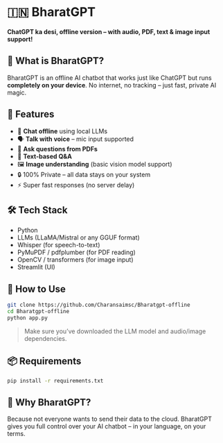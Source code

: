# 🇮🇳 BharatGPT  
**ChatGPT ka desi, offline version – with audio, PDF, text & image input support!**  

## 🧠 What is BharatGPT?  
BharatGPT is an offline AI chatbot that works just like ChatGPT but runs **completely on your device**. No internet, no tracking – just fast, private AI magic.

## 🚀 Features  
- 💬 **Chat offline** using local LLMs  
- 🗣️ **Talk with voice** – mic input supported  
- 📄 **Ask questions from PDFs**  
- 📝 **Text-based Q&A**  
- 🖼️ **Image understanding** (basic vision model support)  
- 🔒 100% Private – all data stays on your system  
- ⚡ Super fast responses (no server delay)

## 🛠️ Tech Stack  
- Python  
- LLMs (LLaMA/Mistral or any GGUF format)  
- Whisper (for speech-to-text)  
- PyMuPDF / pdfplumber (for PDF reading)  
- OpenCV / transformers (for image input)  
- Streamlit (UI)

## 📁 How to Use  
```bash
git clone https://github.com/Charansaimsc/Bharatgpt-offline
cd Bharatgpt-offline
python app.py
```

> Make sure you’ve downloaded the LLM model and audio/image dependencies.

## 📦 Requirements  
```bash
pip install -r requirements.txt
```

## 🎯 Why BharatGPT?  
Because not everyone wants to send their data to the cloud. BharatGPT gives you full control over your AI chatbot – in your language, on your terms.

